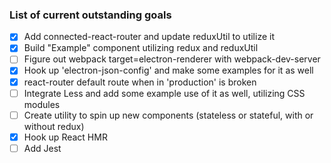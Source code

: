 ### List of current outstanding goals
- [X] Add connected-react-router and update reduxUtil to utilize it
- [X] Build "Example" component utilizing redux and reduxUtil
- [ ] Figure out webpack target=electron-renderer with webpack-dev-server
- [X] Hook up 'electron-json-config' and make some examples for it as well
- [X] react-router default route when in 'production' is broken
- [ ] Integrate Less and add some example use of it as well, utilizing CSS modules
- [ ] Create utility to spin up new components (stateless or stateful, with or without redux)
- [X] Hook up React HMR
- [ ] Add Jest
